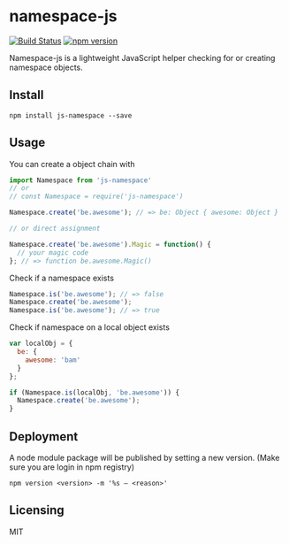 # namespace-js
[![Build Status](https://travis-ci.org/cange/namespace-js.svg?branch=master)](https://travis-ci.org/cange/namespace-js) [![npm version](https://badge.fury.io/js/js-namespace.svg)](https://badge.fury.io/js/js-namespace)

Namespace-js is a lightweight JavaScript helper checking for or creating namespace objects.

## Install
```shell
npm install js-namespace --save
```

## Usage
You can create a object chain with

```javascript
import Namespace from 'js-namespace'
// or
// const Namespace = require('js-namespace')

Namespace.create('be.awesome'); // => be: Object { awesome: Object }

// or direct assignment

Namespace.create('be.awesome').Magic = function() {
  // your magic code
}; // => function be.awesome.Magic()
```

Check if a namespace exists

```javascript
Namespace.is('be.awesome'); // => false
Namespace.create('be.awesome');
Namespace.is('be.awesome'); // => true
```

Check if namespace on a local object exists

```javascript
var localObj = {
  be: {
    awesome: 'bam'
  }
};

if (Namespace.is(localObj, 'be.awesome')) {
  Namespace.create('be.awesome');
}
```

## Deployment
A node module package will be published by setting a new version. (Make sure you are login in npm registry)
```shell
npm version <version> -m '%s – <reason>'
```

## Licensing
MIT
